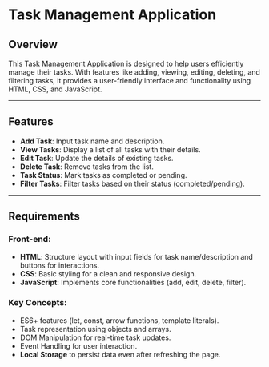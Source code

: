 # Task Management Application

## Overview
This Task Management Application is designed to help users efficiently manage their tasks. With features like adding, viewing, editing, deleting, and filtering tasks, it provides a user-friendly interface and functionality using HTML, CSS, and JavaScript.

---

## Features
- **Add Task**: Input task name and description.
- **View Tasks**: Display a list of all tasks with their details.
- **Edit Task**: Update the details of existing tasks.
- **Delete Task**: Remove tasks from the list.
- **Task Status**: Mark tasks as completed or pending.
- **Filter Tasks**: Filter tasks based on their status (completed/pending).

---

## Requirements
### Front-end:
- **HTML**: Structure layout with input fields for task name/description and buttons for interactions.
- **CSS**: Basic styling for a clean and responsive design.
- **JavaScript**: Implements core functionalities (add, edit, delete, filter).

### Key Concepts:
- ES6+ features (let, const, arrow functions, template literals).
- Task representation using objects and arrays.
- DOM Manipulation for real-time task updates.
- Event Handling for user interaction.
- **Local Storage** to persist data even after refreshing the page.
